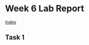 # Week 6 Lab Report
[Index](https://lillyjrjy.github.io/-cse15l-lab-reports/index.html)

## Task 1

